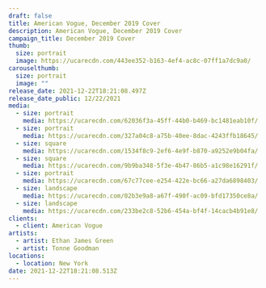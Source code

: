 ```yaml
---
draft: false
title: American Vogue, December 2019 Cover
description: American Vogue, December 2019 Cover
campaign_title: December 2019 Cover
thumb:
  size: portrait
  image: https://ucarecdn.com/443ee352-b163-4ef4-ac8c-07ff1a7dc9a0/
carouselthumb:
  size: portrait
  image: ""
release_date: 2021-12-22T18:21:08.497Z
release_date_public: 12/22/2021
media:
  - size: portrait
    media: https://ucarecdn.com/62036f3a-45ff-44b0-b469-bc1481eab10f/
  - size: portrait
    media: https://ucarecdn.com/327a04c8-a75b-40ee-8dac-4243ffb18645/
  - size: square
    media: https://ucarecdn.com/1534f8c9-2ef6-4e9f-b870-a9252e9b04fa/
  - size: square
    media: https://ucarecdn.com/9b9ba348-5f3e-4b47-86b5-a1c98e16291f/
  - size: portrait
    media: https://ucarecdn.com/67c77cee-e254-422e-bc66-a27da6898403/
  - size: landscape
    media: https://ucarecdn.com/02b3e9a8-a67f-490f-ac09-bfd17350ce8a/
  - size: landscape
    media: https://ucarecdn.com/233be2c8-52b6-454a-bf4f-14cacb4b91e8/
clients:
  - client: American Vogue
artists:
  - artist: Ethan James Green
  - artist: Tonne Goodman
locations:
  - location: New York
date: 2021-12-22T18:21:08.513Z
---
```

